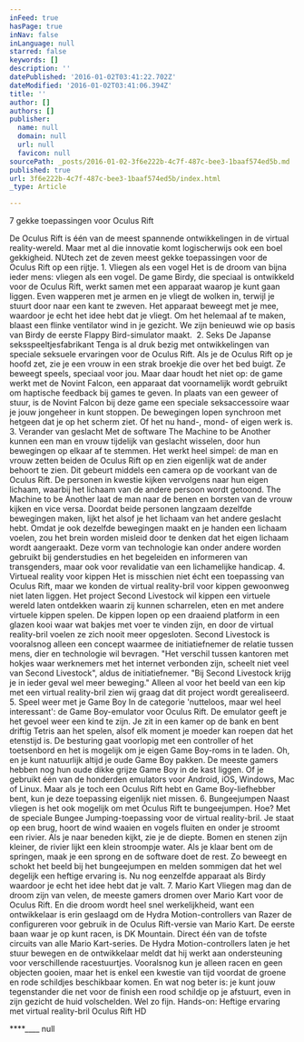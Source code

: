 ```yaml
---
inFeed: true
hasPage: true
inNav: false
inLanguage: null
starred: false
keywords: []
description: ''
datePublished: '2016-01-02T03:41:22.702Z'
dateModified: '2016-01-02T03:41:06.394Z'
title: ''
author: []
authors: []
publisher:
  name: null
  domain: null
  url: null
  favicon: null
sourcePath: _posts/2016-01-02-3f6e222b-4c7f-487c-bee3-1baaf574ed5b.md
published: true
url: 3f6e222b-4c7f-487c-bee3-1baaf574ed5b/index.html
_type: Article

---
```

7 gekke toepassingen voor Oculus Rift 

De Oculus Rift is één van de meest spannende ontwikkelingen in de virtual reality-wereld. Maar met al die innovatie komt logischerwijs ook een boel gekkigheid. NUtech zet de zeven meest gekke toepassingen voor de Oculus Rift op een rijtje. 
1\. Vliegen als een vogel
Het is de droom van bijna ieder mens: vliegen als een vogel. De game Birdy, die speciaal is ontwikkeld voor de Oculus Rift, werkt samen met een apparaat waarop je kunt gaan liggen. Even wapperen met je armen en je vliegt de wolken in, terwijl je stuurt door naar een kant te zweven. Het apparaat beweegt met je mee, waardoor je echt het idee hebt dat je vliegt. Om het helemaal af te maken, blaast een flinke ventilator wind in je gezicht. We zijn benieuwd wie op basis van Birdy de eerste Flappy Bird-simulator maakt.
​​​
2\. Seks
De Japanse seksspeeltjesfabrikant Tenga is al druk bezig met ontwikkelingen van speciale seksuele ervaringen voor de Oculus Rift. Als je de Oculus Rift op je hoofd zet, zie je een vrouw in een strak broekje die over het bed buigt. Ze beweegt speels, speciaal voor jou. Maar daar houdt het niet op: de game werkt met de Novint Falcon, een apparaat dat voornamelijk wordt gebruikt om haptische feedback bij games te geven.
In plaats van een geweer of stuur, is de Novint Falcon bij deze game een speciale seksaccessoire waar je jouw jongeheer in kunt stoppen. De bewegingen lopen synchroon met hetgeen dat je op het scherm ziet. Of het nu hand-, mond- of eigen werk is.
​
3\. Verander van geslacht
Met de software The Machine to be Another kunnen een man en vrouw tijdelijk van geslacht wisselen, door hun bewegingen op elkaar af te stemmen. Het werkt heel simpel: de man en vrouw zetten beiden de Oculus Rift op en zien eigenlijk wat de ander behoort te zien. Dit gebeurt middels een camera op de voorkant van de Oculus Rift. De personen in kwestie kijken vervolgens naar hun eigen lichaam, waarbij het lichaam van de andere persoon wordt getoond.
The Machine to be Another laat de man naar de benen en borsten van de vrouw kijken en vice versa. Doordat beide personen langzaam dezelfde bewegingen maken, lijkt het alsof je het lichaam van het andere geslacht hebt. Omdat je ook dezelfde bewegingen maakt en je handen een lichaam voelen, zou het brein worden misleid door te denken dat het eigen lichaam wordt aangeraakt. Deze vorm van technologie kan onder andere worden gebruikt bij genderstudies en het begeleiden en informeren van transgenders, maar ook voor revalidatie van een lichamelijke handicap.
4\. Virtueal reality voor kippen
Het is misschien niet écht een toepassing van Oculus Rift, maar we konden de virtual reality-bril voor kippen gewoonweg niet laten liggen. Het project Second Livestock wil kippen een virtuele wereld laten ontdekken waarin zij kunnen scharrelen, eten en met andere virtuele kippen spelen. De kippen lopen op een draaiend platform in een glazen kooi waar wat bakjes met voer te vinden zijn, en door de virtual reality-bril voelen ze zich nooit meer opgesloten.
Second Livestock is vooralsnog alleen een concept waarmee de initiatiefnemer de relatie tussen mens, dier en technologie wil bevragen. "Het verschil tussen kantoren met hokjes waar werknemers met het internet verbonden zijn, scheelt niet veel van Second Livestock", aldus de initiatiefnemer. "Bij Second Livestock krijg je in ieder geval wel meer beweging." Alleen al voor het beeld van een kip met een virtual reality-bril zien wij graag dat dit project wordt gerealiseerd.
5\. Speel weer met je Game Boy
In de categorie 'nutteloos, maar wel heel interessant': de Game Boy-emulator voor Oculus Rift. De emulator geeft je het gevoel weer een kind te zijn. Je zit in een kamer op de bank en bent driftig Tetris aan het spelen, alsof elk moment je moeder kan roepen dat het etenstijd is. De besturing gaat voorlopig met een controller of het toetsenbord en het is mogelijk om je eigen Game Boy-roms in te laden.
Oh, en je kunt natuurlijk altijd je oude Game Boy pakken. De meeste gamers hebben nog hun oude dikke grijze Game Boy in de kast liggen. Of je gebruikt één van de honderden emulators voor Android, iOS, Windows, Mac of Linux. Maar als je toch een Oculus Rift hebt en Game Boy-liefhebber bent, kun je deze toepassing eigenlijk niet missen.
​​
6\. Bungeejumpen
Naast vliegen is het ook mogelijk om met Oculus Rift te bungeejumpen. Hoe? Met de speciale Bungee Jumping-toepassing voor de virtual reality-bril. Je staat op een brug, hoort de wind waaien en vogels fluiten en onder je stroomt een rivier. Als je naar beneden kijkt, zie je de diepte. Bomen en stenen zijn kleiner, de rivier lijkt een klein stroompje water. Als je klaar bent om de springen, maak je een sprong en de software doet de rest. Zo beweegt en schokt het beeld bij het bungeejumpen en melden sommigen dat het wel degelijk een heftige ervaring is. Nu nog eenzelfde apparaat als Birdy waardoor je echt het idee hebt dat je valt.
7\. Mario Kart
Vliegen mag dan de droom zijn van velen, de meeste gamers dromen over Mario Kart voor de Oculus Rift. En die droom wordt heel snel werkelijkheid, want een ontwikkelaar is erin geslaagd om de Hydra Motion-controllers van Razer de configureren voor gebruik in de Oculus Rift-versie van Mario Kart. De eerste baan waar je op kunt racen, is DK Mountain. Direct één van de tofste circuits van alle Mario Kart-series.
De Hydra Motion-controllers laten je het stuur bewegen en de ontwikkelaar meldt dat hij werkt aan ondersteuning voor verschillende racestuurtjes. Vooralsnog kun je alleen racen en geen objecten gooien, maar het is enkel een kwestie van tijd voordat de groene en rode schildjes beschikbaar komen. En wat nog beter is: je kunt jouw tegenstander die net voor de finish een rood schildje op je afstuurt, even in zijn gezicht de huid volschelden. Wel zo fijn.
Hands-on: Heftige ervaring met virtual reality-bril Oculus Rift HD

****____
null